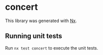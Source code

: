 # concert

This library was generated with [Nx](https://nx.dev).

## Running unit tests

Run `nx test concert` to execute the unit tests.
